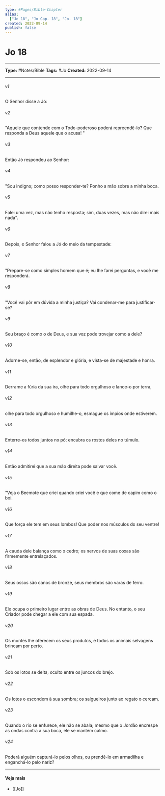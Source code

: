 ```yaml
---
type: #Pages/Bible-Chapter
alias:
  ["Jo 18", "Jo Cap. 18", "Jo. 18"]
created: 2022-09-14
publish: false
---
```


# Jo 18

---

**Type:** #Notes/Bible
**Tags:** #Jo
**Created:** 2022-09-14

---

###### v1
O Senhor disse a Jó:
###### v2
"Aquele que contende com o Todo-poderoso poderá repreendê-lo? Que responda a Deus aquele que o acusa! "
###### v3
Então Jó respondeu ao Senhor:
###### v4
"Sou indigno; como posso responder-te? Ponho a mão sobre a minha boca.
###### v5
Falei uma vez, mas não tenho resposta; sim, duas vezes, mas não direi mais nada".
###### v6
Depois, o Senhor falou a Jó do meio da tempestade:  
###### v7
"Prepare-se como simples homem que é; eu lhe farei perguntas, e você me responderá.
###### v8
"Você vai pôr em dúvida a minha justiça? Vai condenar-me para justificar-se?
###### v9
Seu braço é como o de Deus, e sua voz pode trovejar como a dele?
###### v10
Adorne-se, então, de esplendor e glória, e vista-se de majestade e honra.
###### v11
Derrame a fúria da sua ira, olhe para todo orgulhoso e lance-o por terra,
###### v12
olhe para todo orgulhoso e humilhe-o, esmague os ímpios onde estiverem.
###### v13
Enterre-os todos juntos no pó; encubra os rostos deles no túmulo.
###### v14
Então admitirei que a sua mão direita pode salvar você.
###### v15
"Veja o Beemote que criei quando criei você e que come de capim como o boi.
###### v16
Que força ele tem em seus lombos! Que poder nos músculos do seu ventre!
###### v17
A cauda dele balança como o cedro; os nervos de suas coxas são firmemente entrelaçados.
###### v18
Seus ossos são canos de bronze, seus membros são varas de ferro.
###### v19
Ele ocupa o primeiro lugar entre as obras de Deus. No entanto, o seu Criador pode chegar a ele com sua espada.
###### v20
Os montes lhe oferecem os seus produtos, e todos os animais selvagens brincam por perto.
###### v21
Sob os lotos se deita, oculto entre os juncos do brejo.
###### v22
Os lotos o escondem à sua sombra; os salgueiros junto ao regato o cercam.
###### v23
Quando o rio se enfurece, ele não se abala; mesmo que o Jordão encrespe as ondas contra a sua boca, ele se mantém calmo.
###### v24
Poderá alguém capturá-lo pelos olhos, ou prendê-lo em armadilha e enganchá-lo pelo nariz?


---

#### Veja mais

- [[Jo]]
